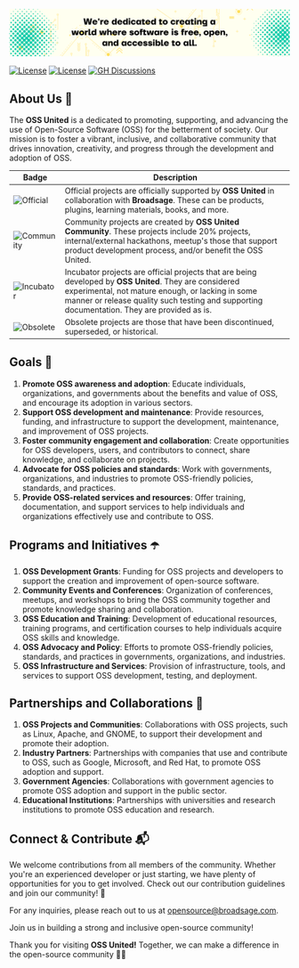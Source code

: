 ![OSS United Collaboration Image](https://github.com/ossunited-community/.github/blob/main/profile/banner.png)

[![License](https://img.shields.io/badge/License-CC_BY_4.0-f27596.svg)](https://creativecommons.org/licenses/by/4.0/)
[![License](https://img.shields.io/badge/License-Apache_2.0-orange.svg)](https://opensource.org/licenses/Apache-2.0)
[![GH Discussions](https://img.shields.io/badge/OSS%20United-Discussions-green)](https://github.com/orgs/ossunited/discussions)

## About Us :information_desk_person:
The **OSS United** is a dedicated to promoting, supporting, and advancing the use of Open-Source Software (OSS) for the betterment of society. Our mission is to foster a vibrant, inclusive, and collaborative community that drives innovation, creativity, and progress through the development and adoption of OSS.

| Badge        | Description           
| ------------- |-------------|
| ![Official](https://img.shields.io/badge/project-official-green.svg?colorA=303033&colorB=ff8a2c&label=OSS%20United&style=for-the-badge) |Official projects are officially supported by **OSS United** in collaboration with **Broadsage**. These can be products, plugins, learning materials, books, and more.|
| ![Community](https://img.shields.io/badge/project-community-green.svg?colorA=303033&colorB=28B8A0&label=OSS%20United&style=for-the-badge) |  Community projects are created by **OSS United Community**. These projects include 20% projects, internal/external hackathons, meetup's those that support product development process, and/or benefit the OSS United.|
| ![Incubator](https://img.shields.io/badge/project-incubator-green.svg?colorA=303033&colorB=c3cf00&label=OSS%20United&style=for-the-badge) | Incubator projects are official projects that are being developed by **OSS United**. They are considered experimental, not mature enough, or lacking in some manner or release quality such testing and supporting documentation. They are provided as is. |
| ![Obsolete](https://img.shields.io/badge/project-obsolete-green.svg?colorA=303033&colorB=D1D1D2&label=OSS%20United&style=for-the-badge) | Obsolete projects are those that have been discontinued, superseded, or historical. |

## Goals :rocket:

1. **Promote OSS awareness and adoption**: Educate individuals, organizations, and governments about the benefits and value of OSS, and encourage its adoption in various sectors.
2. **Support OSS development and maintenance**: Provide resources, funding, and infrastructure to support the development, maintenance, and improvement of OSS projects.
3. **Foster community engagement and collaboration**: Create opportunities for OSS developers, users, and contributors to connect, share knowledge, and collaborate on projects.
4. **Advocate for OSS policies and standards**: Work with governments, organizations, and industries to promote OSS-friendly policies, standards, and practices.
5. **Provide OSS-related services and resources**: Offer training, documentation, and support services to help individuals and organizations effectively use and contribute to OSS.
   
## Programs and Initiatives :open_umbrella:

1. **OSS Development Grants**: Funding for OSS projects and developers to support the creation and improvement of open-source software.
2. **Community Events and Conferences**: Organization of conferences, meetups, and workshops to bring the OSS community together and promote knowledge sharing and collaboration.
3. **OSS Education and Training**: Development of educational resources, training programs, and certification courses to help individuals acquire OSS skills and knowledge.
4. **OSS Advocacy and Policy**: Efforts to promote OSS-friendly policies, standards, and practices in governments, organizations, and industries.
5. **OSS Infrastructure and Services**: Provision of infrastructure, tools, and services to support OSS development, testing, and deployment.

## Partnerships and Collaborations :handshake:

1. **OSS Projects and Communities**: Collaborations with OSS projects, such as Linux, Apache, and GNOME, to support their development and promote their adoption.
2. **Industry Partners**: Partnerships with companies that use and contribute to OSS, such as Google, Microsoft, and Red Hat, to promote OSS adoption and support.
3. **Government Agencies**: Collaborations with government agencies to promote OSS adoption and support in the public sector.
4. **Educational Institutions**: Partnerships with universities and research institutions to promote OSS education and research.

## Connect & Contribute 📬

We welcome contributions from all members of the community. Whether you're an experienced developer or just starting, we have plenty of opportunities for you to get involved. Check out our contribution guidelines and join our community! 🤝

For any inquiries, please reach out to us at [opensource@broadsage.com](mailto:opensource@broadsage.com).

Join us in building a strong and inclusive open-source community!

Thank you for visiting **OSS United!** Together, we can make a difference in the open-source community 🚀🌟
